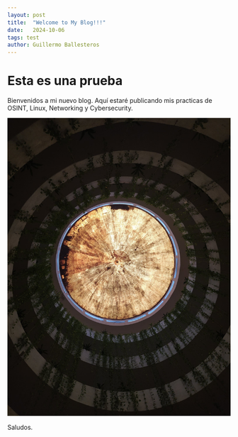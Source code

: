 ```yaml
---
layout: post
title:  "Welcome to My Blog!!!"
date:   2024-10-06
tags: test
author: Guillermo Ballesteros
---
```


# Esta es una prueba

Bienvenidos a mi nuevo blog.
Aquí estaré publicando mis practicas de OSINT, Linux, Networking y Cybersecurity.

![Test image](/assets/img/test.jpg)

Saludos.